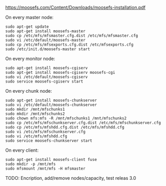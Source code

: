 https://moosefs.com/Content/Downloads/moosefs-installation.pdf

On every master node:

~~~~~~~~~~~~~~~~~~~~~~~~~~{.console}
sudo apt-get update
sudo apt-get install moosefs-master
sudo cp /etc/mfs/mfsmaster.cfg.dist /etc/mfs/mfsmaster.cfg
sudo vi /etc/default/moosefs-master
sudo cp /etc/mfs/mfsexports.cfg.dist /etc/mfsexports.cfg
sudo /etc/init.d/moosefs-master start
~~~~~~~~~~~~~~~~~~~~~~~~~~

On every monitor node:

~~~~~~~~~~~~~~~~~~~~~~~~~~{.console}
sudo apt-get install moosefs-cgiserv
sudo apt-get install moosefs-cgiserv moosefs-cgi
sudo vi /etc/default/moosefs-cgiserv
sudo service moosefs-cgiserv start
~~~~~~~~~~~~~~~~~~~~~~~~~~


On every chunk node:

~~~~~~~~~~~~~~~~~~~~~~~~~~{.console}
sudo apt-get install moosefs-chunkserver
sudo vi /etc/default/moosefs-chunkserver
sudo mkdir /mnt/mfschunks1
sudo mkdir /mnt/mfschunks2
sudo chown mfs:mfs -R /mnt/mfschunks1 /mnt/mfschunks2 
sudo cp /etc/mfs/mfschunkserver.cfg.dist /etc/mfs/mfschunkserver.cfg
sudo cp /etc/mfs/mfshdd.cfg.dist /etc/mfs/mfshdd.cfg
sudo vi /etc/mfs/mfschunkserver.cfg
sudo vi /etc/mfs/mfshdd.cfg
sudo service moosefs-chunkserver start
~~~~~~~~~~~~~~~~~~~~~~~~~~

On every client:
~~~~~~~~~~~~~~~~~~~~~~~~~~{.console}
sudo apt-get install moosefs-client fuse
sudo mkdir -p /mnt/mfs
sudo mfsmount /mnt/mfs -H mfsmaster
~~~~~~~~~~~~~~~~~~~~~~~~~~


TODO: Encription, add/remove nodes/capacity, test releas 3.0
